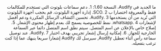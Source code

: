 <p dir="RTL">
ما الجديد في Audify، النسخة 1.60:
1. دعم سماعات بلوتوث التي تستخدم للمكالمات فقط والمعروفة اختصارا ب SCO.
2. إدارة أجهزة البلوتوث. قم بحجب أجهزة البلوتوث التي تُريد من أن يستخدمها Audify.
3. تحسين اكتشاف الرسائل المكررة ودعم أفضل لإشعارات whatsapp.
4. نمط للخصوصية يسمح لك بعدم إظهار محتوى الإشعار.
5. إصلاح خاص بالإعلان عن اسم المتصل. سيتم نطق اسم المتصل دائما عبر السماعة الخارجية للجهاز.
6. إمكانية إرسال إشعار تجريبي بهدف اختبار Audify.
7. عند توصيل سماعة رأس أثناء تعطيل Audify, سيرسل لك Audify إشعارا سريعا ينبهك عما إذا كنت ترغب بتفعيله. 
</p>
